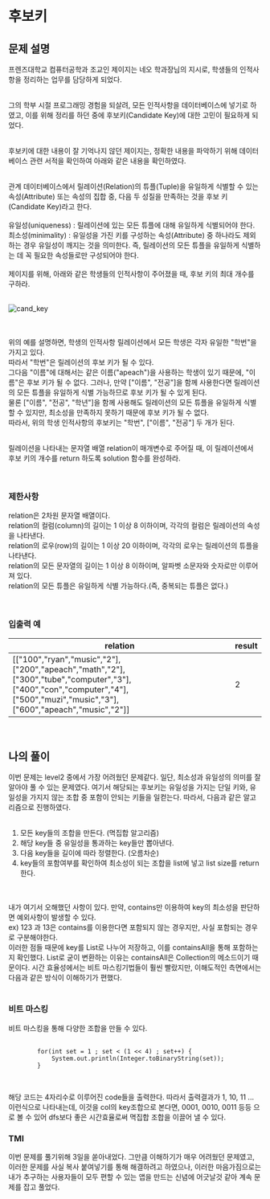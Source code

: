 # 후보키

## 문제 설명
프렌즈대학교 컴퓨터공학과 조교인 제이지는 네오 학과장님의 지시로, 학생들의 인적사항을 정리하는 업무를 담당하게 되었다.<br><br>

그의 학부 시절 프로그래밍 경험을 되살려, 모든 인적사항을 데이터베이스에 넣기로 하였고, 이를 위해 정리를 하던 중에 후보키(Candidate Key)에 대한 고민이 필요하게 되었다.<br><br>

후보키에 대한 내용이 잘 기억나지 않던 제이지는, 정확한 내용을 파악하기 위해 데이터베이스 관련 서적을 확인하여 아래와 같은 내용을 확인하였다.<br><br>

관계 데이터베이스에서 릴레이션(Relation)의 튜플(Tuple)을 유일하게 식별할 수 있는 속성(Attribute) 또는 속성의 집합 중, 다음 두 성질을 만족하는 것을 후보 키(Candidate Key)라고 한다.<br><br>
유일성(uniqueness) : 릴레이션에 있는 모든 튜플에 대해 유일하게 식별되어야 한다.<br>
최소성(minimality) : 유일성을 가진 키를 구성하는 속성(Attribute) 중 하나라도 제외하는 경우 유일성이 깨지는 것을 의미한다. 즉, 릴레이션의 모든 튜플을 유일하게 식별하는 데 꼭 필요한 속성들로만 구성되어야 한다.<br><br>
제이지를 위해, 아래와 같은 학생들의 인적사항이 주어졌을 때, 후보 키의 최대 개수를 구하라.<br><br>

![cand_key](https://grepp-programmers.s3.amazonaws.com/files/production/f1a3a40ede/005eb91e-58e5-4109-9567-deb5e94462e3.jpg)

<br><br>
위의 예를 설명하면, 학생의 인적사항 릴레이션에서 모든 학생은 각자 유일한 "학번"을 가지고 있다.<br> 따라서 "학번"은 릴레이션의 후보 키가 될 수 있다.<br>
그다음 "이름"에 대해서는 같은 이름("apeach")을 사용하는 학생이 있기 때문에, "이름"은 후보 키가 될 수 없다. 그러나, 만약 ["이름", "전공"]을 함께 사용한다면 릴레이션의 모든 튜플을 유일하게 식별 가능하므로 후보 키가 될 수 있게 된다.<br>
물론 ["이름", "전공", "학년"]을 함께 사용해도 릴레이션의 모든 튜플을 유일하게 식별할 수 있지만, 최소성을 만족하지 못하기 때문에 후보 키가 될 수 없다.<br>
따라서, 위의 학생 인적사항의 후보키는 "학번", ["이름", "전공"] 두 개가 된다.<br><br>

릴레이션을 나타내는 문자열 배열 relation이 매개변수로 주어질 때, 이 릴레이션에서 후보 키의 개수를 return 하도록 solution 함수를 완성하라.

<br>

### 제한사항
relation은 2차원 문자열 배열이다.<br>
relation의 컬럼(column)의 길이는 1 이상 8 이하이며, 각각의 컬럼은 릴레이션의 속성을 나타낸다.<br>
relation의 로우(row)의 길이는 1 이상 20 이하이며, 각각의 로우는 릴레이션의 튜플을 나타낸다.<br>
relation의 모든 문자열의 길이는 1 이상 8 이하이며, 알파벳 소문자와 숫자로만 이루어져 있다.<br>
relation의 모든 튜플은 유일하게 식별 가능하다.(즉, 중복되는 튜플은 없다.)

<br>

### 입출력 예
| relation                                                                                                                                                                    | result |
|-----------------------------------------------------------------------------------------------------------------------------------------------------------------------------|--------|
| [["100","ryan","music","2"],["200","apeach","math","2"],["300","tube","computer","3"],["400","con","computer","4"],["500","muzi","music","3"],["600","apeach","music","2"]] | 2      |

<br>

## 나의 풀이
이번 문제는 level2 중에서 가장 어려웠던 문제같다. 일단, 최소성과 유일성의 의미를 잘 알아야 풀 수 있는 문제였다. 여기서 해당되는 후보키는 유일성을 가지는 단일 키와, 유일성을 가지지 않는 조합 중 포함이 안되는 키들을 일컫는다. 따라서, 다음과 같은 알고리즘으로 진행하였다. <br><br>

1. 모든 key들의 조합을 만든다. (멱집합 알고리즘)
2. 해당 key들 중 유일성을 통과하는 key들만 뽑아낸다.
3. 다음 key들을 길이에 따라 정렬한다. (오름차순)
4. key들의 포함여부를 확인하여 최소성이 되는 조합을 list에 넣고 list size를 return한다.

<br><br>
내가 여기서 오해했던 사항이 있다. 만약, contains만 이용하여 key의 최소성을 판단하면 예외사항이 발생할 수 있다. <br>
ex) 123 과 13은 contains를 이용한다면 포함되지 않는 경우지만, 사실 포함되는 경우로 구분해야한다.<br>
이러한 점들 때문에 key를 List로 나누어 저장하고, 이를 containsAll을 통해 포함하는지 확인했다. List로 굳이 변환하는 이유는 containsAll은 Collection의 메소드이기 때문이다. 시간 효율성에서는 비트 마스킹기법들이 훨씬 빨랐지만, 이해도적인 측면에서는 다음과 같은 방식이 이해하기가 편했다.
<br><br>

### 비트 마스킹
비트 마스킹을 통해 다양한 조합을 만들 수 있다.  <br>

<pre>
	<code>
		for(int set = 1 ; set < (1 << 4) ; set++) {
			System.out.println(Integer.toBinaryString(set));
		}
	</code>
</pre>

<br>
해당 코드는 4자리수로 이루어진 code들을 출력한다. 따라서 출력결과가 1, 10, 11 ... 이런식으로 나타내는데, 이것을 col의 key조합으로 본다면, 0001, 0010, 0011 등등 으로 볼 수 있어 dfs보다 좋은 시간효율로써 멱집합 조합을 이끌어 낼 수 있다.

<br>

### TMI
이번 문제를 풀기위해 3일을 쏟아내었다. 그만큼 이해하기가 매우 어려웠던 문제였고, 이러한 문제를 사실 복사 붙여넣기를 통해 해결하려고 하였으나, 이러한 마음가짐으로는 내가 추구하는 사용자들이 모두 편할 수 있는 앱을 만드는 신념에 어긋날것 같아 계속 문제를 잡고 풀었다. 